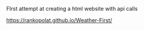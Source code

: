FIrst attempt at creating a html website with api calls

https://rankopolat.github.io/Weather-First/
